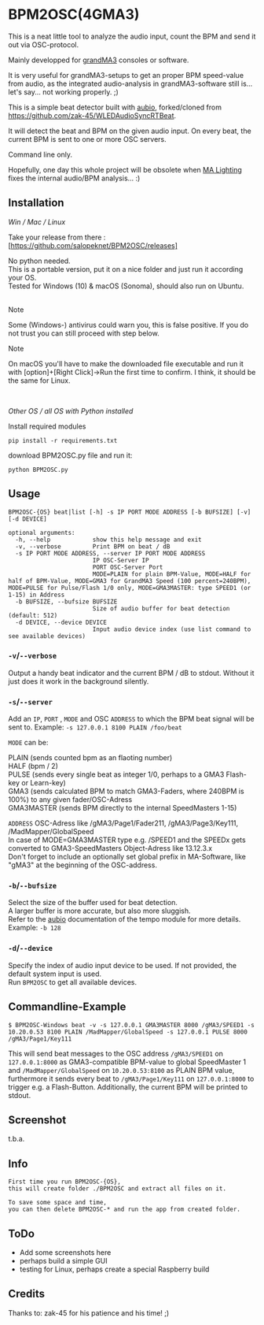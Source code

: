 # BPM2OSC(4GMA3)

This is a neat little tool to analyze the audio input, count the BPM and send it out via OSC-protocol. 

Mainly developped for [grandMA3](https://www.malighting.com/grandma3/) consoles or software.  

It is very useful for grandMA3-setups to get an proper BPM speed-value from audio, as the integrated audio-analysis in grandMA3-software still is... let's say... not working properly. ;)

This is a simple beat detector built with [aubio](https://github.com/aubio/aubio), forked/cloned from https://github.com/zak-45/WLEDAudioSyncRTBeat.

It will detect the beat and BPM on the given audio input. On every beat, the current BPM is sent to one or more OSC servers.

Command line only.  

Hopefully, one day this whole project will be obsolete when [MA Lighting](https://www.malighting.com) fixes the internal audio/BPM analysis... :)  


## Installation

_Win / Mac / Linux_

Take your release from there : [https://github.com/salopeknet/BPM2OSC/releases]

No python needed.  
This is a portable version, put it on a nice folder and just run it according your OS.  
Tested for Windows (10) & macOS (Sonoma), should also run on Ubuntu.  
<br>
> [!NOTE]
> Some (Windows-) antivirus could warn you, this is false positive.
If you do not trust you can still proceed with step below.

> [!NOTE]
> On macOS you'll have to make the downloaded file executable and run it with [option]+[Right Click]->Run the first time to confirm. I think, it should be the same for Linux.
<br>

_Other OS / all OS with Python installed_

Install required modules
```
pip install -r requirements.txt
```

download BPM2OSC.py file and run it:
```
python BPM2OSC.py
``` 

## Usage

```
BPM2OSC-{OS} beat|list [-h] -s IP PORT MODE ADDRESS [-b BUFSIZE] [-v] [-d DEVICE]

optional arguments:
  -h, --help            show this help message and exit
  -v, --verbose         Print BPM on beat / dB
  -s IP PORT MODE ADDRESS, --server IP PORT MODE ADDRESS
                        IP OSC-Server IP
                        PORT OSC-Server Port
                        MODE=PLAIN for plain BPM-Value, MODE=HALF for half of BPM-Value, MODE=GMA3 for GrandMA3 Speed (100 percent=240BPM), MODE=PULSE for Pulse/Flash 1/0 only, MODE=GMA3MASTER: type SPEED1 (or 1-15) in Address
  -b BUFSIZE, --bufsize BUFSIZE
                        Size of audio buffer for beat detection (default: 512)
  -d DEVICE, --device DEVICE
                        Input audio device index (use list command to see available devices)

```

### `-v`/`--verbose`
Output a handy beat indicator and the current BPM / dB to stdout. Without it just does it work in the background silently.

### `-s`/`--server`
Add an `IP`, `PORT` , `MODE` and OSC `ADDRESS` to which the BPM beat signal will be sent to. Example: `-s 127.0.0.1 8100 PLAIN /foo/beat`

`MODE` can be:
  
PLAIN (sends counted bpm as an flaoting number)    
HALF (bpm / 2)  
PULSE (sends every single beat as integer 1/0, perhaps to a GMA3 Flash-key or Learn-key)  
GMA3 (sends calculated BPM to match GMA3-Faders, where 240BPM is 100%) to any given fader/OSC-Adress  
GMA3MASTER (sends BPM directly to the internal SpeedMasters 1-15)

`ADDRESS`               OSC-Adress like /gMA3/Page1/Fader211, /gMA3/Page3/Key111, /MadMapper/GlobalSpeed  
In case of MODE=GMA3MASTER type e.g. /SPEED1 and the SPEEDx gets converted to GMA3-SpeedMasters Object-Adress like 13.12.3.x  
Don't forget to include an optionally set global prefix in MA-Software, like "gMA3" at the beginning of the OSC-address.

### `-b`/`--bufsize`
Select the size of the buffer used for beat detection.  
A larger buffer is more accurate, but also more sluggish.  
Refer to the [aubio](https://github.com/aubio/aubio) documentation of the tempo module for more details.  
Example: `-b 128`

### `-d`/`--device`
Specify the index of audio input device to be used.
If not provided, the default system input is used.  
Run `BPM2OSC` to get all available devices.


## Commandline-Example

```
$ BPM2OSC-Windows beat -v -s 127.0.0.1 GMA3MASTER 8000 /gMA3/SPEED1 -s 10.20.0.53 8100 PLAIN /MadMapper/GlobalSpeed -s 127.0.0.1 PULSE 8000 /gMA3/Page1/Key111
```

This will send beat messages to the OSC address `/gMA3/SPEED1` on `127.0.0.1:8000` as GMA3-compatible BPM-value to global SpeedMaster 1 and `/MadMapper/GlobalSpeed` on `10.20.0.53:8100` as PLAIN BPM value, furthermore it sends every beat to `/gMA3/Page1/Key111` on `127.0.0.1:8000` to trigger e.g. a Flash-Button. Additionally, the current BPM will be printed to stdout.


## Screenshot
t.b.a.

## Info 

```
First time you run BPM2OSC-{OS},
this will create folder ./BPM2OSC and extract all files on it.

To save some space and time,
you can then delete BPM2OSC-* and run the app from created folder.
```

## ToDo

- Add some screenshots here
- perhaps build a simple GUI
- testing for Linux, perhaps create a special Raspberry build

## Credits

Thanks to:  zak-45 for his patience and his time! ;)
